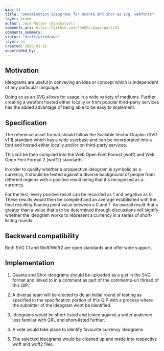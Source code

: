 ```yaml
---
qip: 11 
title: "Denomination ideograms for Quanta and Shor as svg, webfonts"
layer: brand
author: Jack Matier (@jackalyst)
comments_uri: https://github.com/theQRL/qips/pull/23
comments_summary: 
status: "draft/withdrawn"
layer: na
created: 2020-01-16
superceded_by: 
---
```


## Motivation

Ideograms are useful in conveying an idea or concept which is independent of any particular language. 

Doing so as an SVG allows for usage in a wide variety of mediums. Further creating a webfont hosted either locally or from popular third-party services has the added advantage of being able to be easy to implement.

## Specification

The reference asset format should follow the Scalable Vector Graphic (SVG v1.1) standard which has a wide userbase and can be incorporated into a font and hosted either locally and/or on third-party services.

This will be then compiled into the Web Open Font Format (woff) and Web Open Font Format 2 (woff2) standards.

In order to qualify whether a prospective ideogram is symbolic as a currency, it should be tested against a diverse background of people from different regions with a positive result being that it's recognised as a currency.

For the test, every positive result can be recorded as 1 and negative as 0. These results would then be compiled and an average established with the final resulting floating point value between a 0 and 1. An overall result that's greater than a value that's to be determined through discussions will signify whether the ideogram works to represent a currency in a series of short-listing rounds.

## Backward compatibility

Both SVG 1.1 and Woff/Woff2 are open standards and offer wide support.

## Implementation

1. Quanta and Shor ideograms should be uploaded as a gist in the SVG format and linked to in a comment as part of the comments-uri thread of this QIP.

2. A diverse team will be elected to do an initial round of testing as specified in the specification portion of this QIP with a process where the submitter of the ideogram wont be identified.

3. Ideograms would be short-listed and tested against a wider audience less familiar with QRL and short-listed further.

4. A vote would take place to identify favourite currency ideograms

5. The selected ideograms would be cleaned up and made into respective woff and woff2 files.